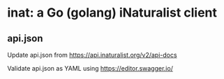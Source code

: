 # inat: a Go (golang) iNaturalist client

## api.json

Update api.json from https://api.inaturalist.org/v2/api-docs

Validate api.json as YAML using https://editor.swagger.io/
